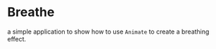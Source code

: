 # Breathe

a simple application to show how to use `Animate` to create a breathing effect.

[](Main.hs ":include :type=code hs")
